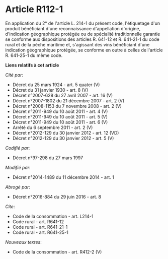 # Article R112-1

En application du 2° de l'article L. 214-1 du présent code, l'étiquetage d'un produit bénéficiant d'une reconnaissance
d'appellation d'origine, d'indication géographique protégée ou de spécialité traditionnelle garantie se conforme aux
dispositions des articles R. 641-12 et R. 641-21-1 du code rural et de la pêche maritime et, s'agissant des vins bénéficiant
d'une indication géographique protégée, se conforme en outre à celles de l'article R. 641-25-1 du même code.

**Liens relatifs à cet article**

_Cité par_:

  - Décret du 25 mars 1924 - art. 5 quater (V)
  - Décret du 31 janvier 1930 - art. 8 (V)
  - Décret n°2007-628 du 27 avril 2007 - art. 16 (V)
  - Décret n°2007-1802 du 21 décembre 2007 - art. 2 (V)
  - Décret n°2008-1153 du 7 novembre 2008 - art. 2 (V)
  - Décret n°2011-949 du 10 août 2011 - art. 4 (V)
  - Décret n°2011-949 du 10 août 2011 - art. 5 (V)
  - Décret n°2011-949 du 10 août 2011 - art. 6 (V)
  - Arrêté du 6 septembre 2011 - art. 2 (V)
  - Décret n°2012-129 du 30 janvier 2012 - art. 12 (VD)
  - Décret n°2012-129 du 30 janvier 2012 - art. 5 (V)

_Codifié par_:

  - Décret n°97-298 du 27 mars 1997

_Modifié par_:

  - Décret n°2014-1489 du 11 décembre 2014 - art. 1

_Abrogé par_:

  - Décret n°2016-884 du 29 juin 2016 - art. 8

_Cite_:

  - Code de la consommation - art. L214-1
  - Code rural - art. R641-12
  - Code rural - art. R641-21-1
  - Code rural - art. R641-25-1

_Nouveaux textes_:

  - Code de la consommation - art. R412-2 (V)
